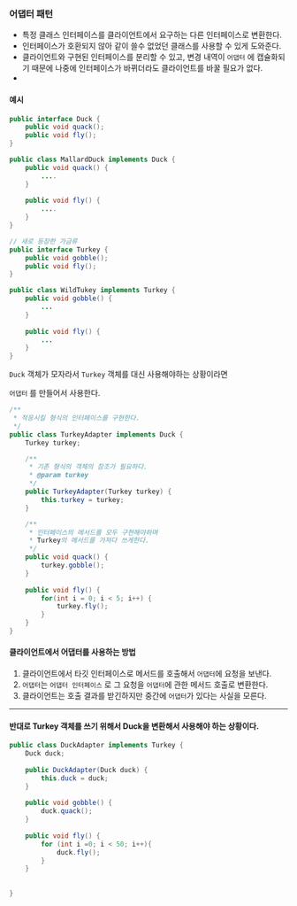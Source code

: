 ### 어댑터 패턴

- 특정 클래스 인터페이스를 클라이언트에서 요구하는 다른 인터페이스로 변환한다.
- 인터페이스가 호환되지 않아 같이 쓸수 없었던 클래스를 사용할 수 있게 도와준다.
- 클라이언트와 구현된 인터페이스를 분리할 수 있고, 변경 내역이 `어댑터` 에 캡슐화되기 때문에
나중에 인터페이스가 바뀌더라도 클라이언트를 바꿀 필요가 없다.
- 




#### 예시

```java
public interface Duck {
    public void quack();
    public void fly();
}

public class MallardDuck implements Duck {
    public void quack() {
        ....
    }
    
    public void fly() {
        ....
    }
}

// 새로 등장한 가금류
public interface Turkey {
    public void gobble();
    public void fly();
}

public class WildTukey implements Turkey {
    public void gobble() {
        ...
    }
    
    public void fly() {
        ...
    }
}
```

`Duck` 객체가 모자라서 `Turkey` 객체를 대신 사용해야하는 상황이라면

`어댑터` 를 만들어서 사용한다.

```java
/**
 * 적응시킬 형식의 인터페이스를 구현한다.
 */
public class TurkeyAdapter implements Duck {
    Turkey turkey;

    /**
     * 기존 형식의 객체의 참조가 필요하다.
     * @param turkey
     */
    public TurkeyAdapter(Turkey turkey) {
        this.turkey = turkey;
    }

    /**
     * 인터페이스의 메서드를 모두 구현해야하며
     * Turkey의 메서드를 가져다 쓰게한다.
     */
    public void quack() {
        turkey.gobble();
    }
    
    public void fly() {
        for(int i = 0; i < 5; i++) {
            turkey.fly();
        }
    }
}
```

#### 클라이언트에서 어댑터를 사용하는 방법

1. 클라이언트에서 타깃 인터페이스로 메서드를 호출해서 `어댑터`에 요청을 보낸다.
2. `어댑터`는 `어댑터 인터페이스` 로 그 요청을 `어댑터`에 관한 메서드 호출로 변환한다.
3. 클라이언트는 호출 결과를 받긴하지만 중간에 `어댑터`가 있다는 사실을 모른다.

---

#### 반대로 Turkey 객체를 쓰기 위해서 Duck을 변환해서 사용해야 하는 상황이다.
```java
public class DuckAdapter implements Turkey {
    Duck duck;
    
    public DuckAdapter(Duck duck) {
        this.duck = duck;
    }
    
    public void gobble() {
        duck.quack();
    }
    
    public void fly() {
        for (int i =0; i < 50; i++){
            duck.fly();
        }
    }
    
    
}

```
